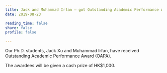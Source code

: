 ```yaml
---
title: Jack and Muhammad Irfan – got Outstanding Academic Performance Award (OAPA)
date: 2019-08-23

reading_time: false
share: false
profile: false

---
```

Our Ph.D. students, Jack Xu and Muhammad Irfan, have received Outstanding Academic Performance Award (OAPA).
<!--more-->
 The awardees will be given a cash prize of HK$1,000.